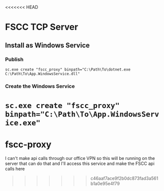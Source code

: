 <<<<<<< HEAD
# FSCC TCP Server
## Install as Windows Service
### Publish
```sc.exe create "fscc_proxy" binpath="C:\Path\To\dotnet.exe C:\Path\To\App.WindowsService.dll"```

### Create the Windows Service
```sc.exe create "fscc_proxy" binpath="C:\Path\To\App.WindowsService.exe"```
=======
# fscc-proxy
I can't make api calls through our office VPN so this will be running on the server that can do that and I'll access this service and make the FSCC api calls here
>>>>>>> c46aaf7ace9f2b0dc873fad3a561b1a0e95e4f79
